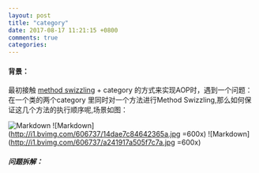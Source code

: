 ```yaml
---
layout: post
title: "category"
date: 2017-08-17 11:21:15 +0800
comments: true
categories: 
---
```


#### 背景：
最初接触 [method swizzling](http://blog.csdn.net/yiyaaixuexi/article/details/9374411) + category 的方式来实现AOP时，遇到一个问题：在一个类的两个category 里同时对一个方法进行Method Swizzling,那么如何保证这几个方法的执行顺序呢,场景如图： 

![Markdown](http://i1.bvimg.com/606737/3e59ff3f267c8e49s.jpg)
![Markdown](http://i1.bvimg.com/606737/14dae7c84642365a.jpg =600x)
![Markdown](http://i1.bvimg.com/606737/a241917a505f7c7a.jpg =600x)
##### 问题拆解：
